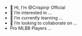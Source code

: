 - 👋 Hi, I’m @Crispinjr Official 
- 👀 I’m interested in ...
- 🌱 I’m currently learning ...
- 💞️ I’m looking to collaborate on ...
- Pro MLBB Players ...

<!---
CrispBa/CrispBa is a ✨ special ✨ repository because its `README.md` (this file) appears on your GitHub profile.
You can click the Preview link to take a look at your changes.
